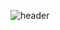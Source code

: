 ![header](https://capsule-render.vercel.app/api?type=Wave&color=000000&height=300&section=header&text=Goeun%20Lee&fontSize=80&animation=twinkling&fontColor=ffffff&stroke=8A8988&strokeWidth=3)

<!--
**lego404/lego404** is a ✨ _special_ ✨ repository because its `README.md` (this file) appears on your GitHub profile.

Here are some ideas to get you started:

- 🔭 I’m currently working on ...
- 🌱 I’m currently learning ...
- 👯 I’m looking to collaborate on ...
- 🤔 I’m looking for help with ...
- 💬 Ask me about ...
- 📫 How to reach me: ...
- 😄 Pronouns: ...
- ⚡ Fun fact: ...
-->
